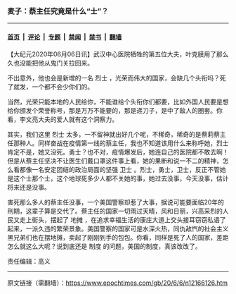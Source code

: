 ### 麦子：蔡主任究竟是什么“士”？

---

#### [首页](../../../..?n12166126) &nbsp;|&nbsp; [评论](../../../../../epoch-comment?n12166126) &nbsp;|&nbsp; [专题](../../../../../epoch-special?n12166126) &nbsp;|&nbsp; [禁闻](../../../../../epoch-news?n12166126) &nbsp;|&nbsp; [禁书](../../../../../books?n12166126) &nbsp;|&nbsp; [翻墙](https://github.com/gfw-breaker/nogfw/blob/master/README.md?n12166126)


<div class="post_content" id="artbody" itemprop="articleBody">
 <!-- article content begin -->
 <p>
  【大纪元2020年06月06日讯】武汉中心医院牺牲的第五位大夫，叶克膜用了那么久也没能把他从鬼门关拉回来。
 </p>
 <p>
  不出意外，他也会是新增的一名
  <ok href="https://www.epochtimes.com/gb/tag/%E7%83%88%E5%A3%AB.html">
   烈士
  </ok>
  ，光荣而伟大的国家，会缺几个头衔吗？死了就发，一个都不会少你们的。
 </p>
 <p>
  当然，光荣只能本地的人民给你，不能谁给个头衔你们都要，比如外国人民要是想给你颁发个荣誉称号，那是万万不能要的，那是递刀子，是中了敌人的圈套。你看，李文亮大夫的爱人就有这个洞察力。
 </p>
 <p>
  其实，我们这里
  <ok href="https://www.epochtimes.com/gb/tag/%E7%83%88%E5%A3%AB.html">
   烈士
  </ok>
  太多，一不留神就出好几个呢，不稀奇，稀奇的是蔡莉蔡主任那种人。同样奋战在疫情第一线的蔡主任，我也不知道该用什么来称呼她，烈士肯定不是，她又没死。勇士？也不对，疫情爆发后，她连自己的医院都不敢去啊！但是从蔡主任坚决不让医生们戴口罩这件事上看，她的果断和说一不二的精神，怎么看都像一名安定团结的政治局面的坚强
  <ok href="https://www.epochtimes.com/gb/tag/%E5%8D%AB%E5%A3%AB.html">
   卫士
  </ok>
  。烈士，勇士，卫士，反正不管她是这个士那个士，这个地球死多少人都不关她的事，她过去没事，今天没事，估计将来还是没事。
 </p>
 <p>
  害死那么多人的蔡主任没事，一个美国警察却惹了大事，据说可能要面临20年的刑期，这辈子算是交代了。蔡主任的国家一切雨过天晴，风和日丽，兴高采烈的人民又走上街头，摆起了
  <ok href="https://www.epochtimes.com/gb/tag/%E5%9C%B0%E6%91%8A.html">
   地摊
  </ok>
  ，在追求幸福生活的康庄大道上交头接耳窃窃私语了起来，一派久违的繁荣景象。美国警察的国家可是水深火热，同仇敌忾的社会主义黑兄弟们也在摆地摊，卖起了刚刚到手的包包。你看，同样是死了人的国家，差距怎么就这么大呢？说到底还是
  <ok href="https://www.epochtimes.com/gb/tag/%E5%88%B6%E5%BA%A6.html">
   制度
  </ok>
  的问题，美国的制度，真该改改了。
 </p>
 <p>
  责任编辑：高义
 </p>
 <!-- article content end -->
 <div id="below_article_ad">
 </div>
</div>


---

原文链接（需翻墙）：https://www.epochtimes.com/gb/20/6/6/n12166126.htm